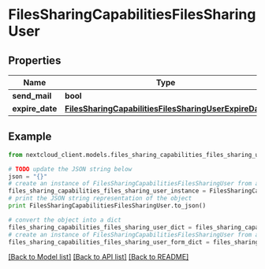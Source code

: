 # FilesSharingCapabilitiesFilesSharingUser


## Properties
Name | Type | Description | Notes
------------ | ------------- | ------------- | -------------
**send_mail** | **bool** |  | 
**expire_date** | [**FilesSharingCapabilitiesFilesSharingUserExpireDate**](FilesSharingCapabilitiesFilesSharingUserExpireDate.md) |  | [optional] 

## Example

```python
from nextcloud_client.models.files_sharing_capabilities_files_sharing_user import FilesSharingCapabilitiesFilesSharingUser

# TODO update the JSON string below
json = "{}"
# create an instance of FilesSharingCapabilitiesFilesSharingUser from a JSON string
files_sharing_capabilities_files_sharing_user_instance = FilesSharingCapabilitiesFilesSharingUser.from_json(json)
# print the JSON string representation of the object
print FilesSharingCapabilitiesFilesSharingUser.to_json()

# convert the object into a dict
files_sharing_capabilities_files_sharing_user_dict = files_sharing_capabilities_files_sharing_user_instance.to_dict()
# create an instance of FilesSharingCapabilitiesFilesSharingUser from a dict
files_sharing_capabilities_files_sharing_user_form_dict = files_sharing_capabilities_files_sharing_user.from_dict(files_sharing_capabilities_files_sharing_user_dict)
```
[[Back to Model list]](../README.md#documentation-for-models) [[Back to API list]](../README.md#documentation-for-api-endpoints) [[Back to README]](../README.md)


